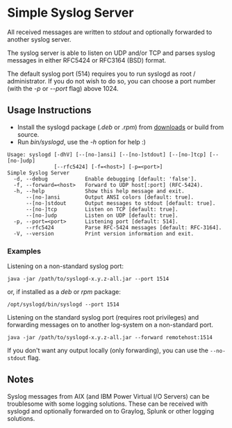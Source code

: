 # Simple Syslog Server

All received messages are written to *stdout* and optionally forwarded to another syslog server.

The syslog server is able to listen on UDP and/or TCP and parses syslog messages in either RFC5424 or RFC3164 (BSD) format.

The default syslog port (514) requires you to run syslogd as root / administrator.
If you do not wish to do so, you can choose a port number (with the *-p* or *--port* flag) above 1024.

## Usage Instructions

- Install the syslogd package (*.deb* or *.rpm*) from [downloads](https://bitbucket.org/mnellemann/syslogd/downloads/) or build from source.
- Run *bin/syslogd*, use the *-h* option for help :)

````
Usage: syslogd [-dhV] [--[no-]ansi] [--[no-]stdout] [--[no-]tcp] [--[no-]udp]
               [--rfc5424] [-f=<host>] [-p=<port>]
Simple Syslog Server
  -d, --debug            Enable debugging [default: 'false'].
  -f, --forward=<host>   Forward to UDP host[:port] (RFC-5424).
  -h, --help             Show this help message and exit.
      --[no-]ansi        Output ANSI colors [default: true].
      --[no-]stdout      Output messages to stdout [default: true].
      --[no-]tcp         Listen on TCP [default: true].
      --[no-]udp         Listen on UDP [default: true].
  -p, --port=<port>      Listening port [default: 514].
      --rfc5424          Parse RFC-5424 messages [default: RFC-3164].
  -V, --version          Print version information and exit.

````

### Examples

Listening on a non-standard syslog port:

```
java -jar /path/to/syslogd-x.y.z-all.jar --port 1514
```

or, if installed as a *deb* or *rpm* package:

```
/opt/syslogd/bin/syslogd --port 1514
```

Listening on the standard syslog port (requires root privileges) and forwarding messages on to another log-system on a non-standard port.

```
java -jar /path/to/syslogd-x.y.z-all.jar --forward remotehost:1514
```

If you don't want any output locally (only forwarding), you can use the ```--no-stdout``` flag.


## Notes

Syslog messages from AIX (and IBM Power Virtual I/O Servers) can be troublesome with some logging solutions. These can be received with
syslogd and optionally forwarded on to Graylog, Splunk or other logging solutions.
